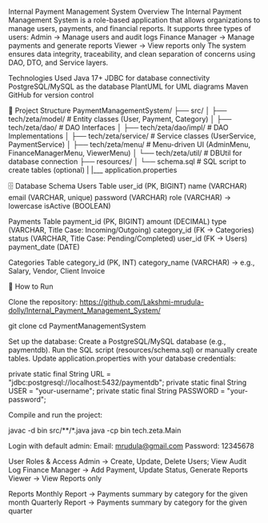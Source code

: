 Internal Payment Management System
Overview
The Internal Payment Management System is a role-based application that allows organizations to manage users, payments, and financial reports.
It supports three types of users:
Admin → Manage users and audit logs
Finance Manager → Manage payments and generate reports
Viewer → View reports only
The system ensures data integrity, traceability, and clean separation of concerns using DAO, DTO, and Service layers.

Technologies Used
Java 17+
JDBC for database connectivity
PostgreSQL/MySQL as the database
PlantUML for UML diagrams
Maven
GitHub for version control

📂 Project Structure
PaymentManagementSystem/
 ├── src/
 │   ├── tech/zeta/model/        # Entity classes (User, Payment, Category)
 │   ├── tech/zeta/dao/          # DAO Interfaces
 │   ├── tech/zeta/dao/impl/     # DAO Implementations
 │   ├── tech/zeta/service/      # Service classes (UserService, PaymentService)
 │   ├── tech/zeta/menu/         # Menu-driven UI (AdminMenu, FinanceManagerMenu, ViewerMenu)
 │   └── tech/zeta/util/         # DBUtil for database connection
 ├── resources/
 │   └── schema.sql              # SQL script to create tables (optional)
 |   |___ application.properties
 
🗄️ Database Schema
Users Table
user_id (PK, BIGINT)
name (VARCHAR)
email (VARCHAR, unique)
password (VARCHAR)
role (VARCHAR) → lowercase
isActive (BOOLEAN)

Payments Table
payment_id (PK, BIGINT)
amount (DECIMAL)
type (VARCHAR, Title Case: Incoming/Outgoing)
category_id (FK → Categories)
status (VARCHAR, Title Case: Pending/Completed)
user_id (FK → Users)
payment_date (DATE)

Categories Table
category_id (PK, INT)
category_name (VARCHAR) → e.g., Salary, Vendor, Client Invoice

🚀 How to Run

Clone the repository: https://github.com/Lakshmi-mrudula-dolly/Internal_Payment_Management_System/

git clone 
cd PaymentManagementSystem


Set up the database:
Create a PostgreSQL/MySQL database (e.g., paymentdb).
Run the SQL script (resources/schema.sql) or manually create tables.
Update application.properties with your database credentials:

private static final String URL = "jdbc:postgresql://localhost:5432/paymentdb";
private static final String USER = "your-username";
private static final String PASSWORD = "your-password";


Compile and run the project:

javac -d bin src/**/*.java
java -cp bin tech.zeta.Main


Login with default admin:
Email: mrudula@gmail.com
Password: 12345678

User Roles & Access
Admin → Create, Update, Delete Users; View Audit Log
Finance Manager → Add Payment, Update Status, Generate Reports
Viewer → View Reports only

Reports
Monthly Report → Payments summary by category for the given month
Quarterly Report → Payments summary by category for the given quarter
